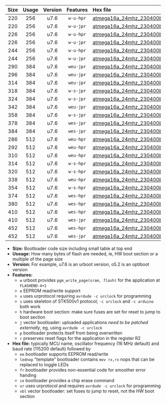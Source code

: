|Size|Usage|Version|Features|Hex file|
|:-:|:-:|:-:|:-:|:--|
|220|256|u7.6|`w-u-hpr`|[atmega16a_24mhz_230400bps_ur.hex](https://raw.githubusercontent.com/stefanrueger/urboot/main//atmega16a_24mhz_230400bps_ur.hex)|
|220|256|u7.6|`w-u-jpr`|[atmega16a_24mhz_230400bps_ur_vbl.hex](https://raw.githubusercontent.com/stefanrueger/urboot/main//atmega16a_24mhz_230400bps_ur_vbl.hex)|
|226|256|u7.6|`w-u-hpr`|[atmega16a_24mhz_230400bps_lednop_ur.hex](https://raw.githubusercontent.com/stefanrueger/urboot/main//atmega16a_24mhz_230400bps_lednop_ur.hex)|
|226|256|u7.6|`w-u-jpr`|[atmega16a_24mhz_230400bps_lednop_ur_vbl.hex](https://raw.githubusercontent.com/stefanrueger/urboot/main//atmega16a_24mhz_230400bps_lednop_ur_vbl.hex)|
|244|256|u7.6|`w-u-hpr`|[atmega16a_24mhz_230400bps_lednop_fr_ur.hex](https://raw.githubusercontent.com/stefanrueger/urboot/main//atmega16a_24mhz_230400bps_lednop_fr_ur.hex)|
|244|256|u7.6|`w-u-jpr`|[atmega16a_24mhz_230400bps_lednop_fr_ur_vbl.hex](https://raw.githubusercontent.com/stefanrueger/urboot/main//atmega16a_24mhz_230400bps_lednop_fr_ur_vbl.hex)|
|290|384|u7.6|`weu-jpr`|[atmega16a_24mhz_230400bps_ee_ur_vbl.hex](https://raw.githubusercontent.com/stefanrueger/urboot/main//atmega16a_24mhz_230400bps_ee_ur_vbl.hex)|
|296|384|u7.6|`weu-jpr`|[atmega16a_24mhz_230400bps_ee_lednop_ur_vbl.hex](https://raw.githubusercontent.com/stefanrueger/urboot/main//atmega16a_24mhz_230400bps_ee_lednop_ur_vbl.hex)|
|314|384|u7.6|`weu-jpr`|[atmega16a_24mhz_230400bps_ee_lednop_fr_ur_vbl.hex](https://raw.githubusercontent.com/stefanrueger/urboot/main//atmega16a_24mhz_230400bps_ee_lednop_fr_ur_vbl.hex)|
|318|384|u7.6|`w-s-jpr`|[atmega16a_24mhz_230400bps_vbl.hex](https://raw.githubusercontent.com/stefanrueger/urboot/main//atmega16a_24mhz_230400bps_vbl.hex)|
|324|384|u7.6|`w-s-jpr`|[atmega16a_24mhz_230400bps_lednop_vbl.hex](https://raw.githubusercontent.com/stefanrueger/urboot/main//atmega16a_24mhz_230400bps_lednop_vbl.hex)|
|342|384|u7.6|`weu-jpr`|[atmega16a_24mhz_230400bps_ee_lednop_fr_ce_ur_vbl.hex](https://raw.githubusercontent.com/stefanrueger/urboot/main//atmega16a_24mhz_230400bps_ee_lednop_fr_ce_ur_vbl.hex)|
|358|384|u7.6|`w-s-jpr`|[atmega16a_24mhz_230400bps_lednop_fr_vbl.hex](https://raw.githubusercontent.com/stefanrueger/urboot/main//atmega16a_24mhz_230400bps_lednop_fr_vbl.hex)|
|378|384|u7.6|`wes-jpr`|[atmega16a_24mhz_230400bps_ee_vbl.hex](https://raw.githubusercontent.com/stefanrueger/urboot/main//atmega16a_24mhz_230400bps_ee_vbl.hex)|
|384|384|u7.6|`wes-jpr`|[atmega16a_24mhz_230400bps_ee_lednop_vbl.hex](https://raw.githubusercontent.com/stefanrueger/urboot/main//atmega16a_24mhz_230400bps_ee_lednop_vbl.hex)|
|286|512|u7.6|`weu-hpr`|[atmega16a_24mhz_230400bps_ee_ur.hex](https://raw.githubusercontent.com/stefanrueger/urboot/main//atmega16a_24mhz_230400bps_ee_ur.hex)|
|292|512|u7.6|`weu-hpr`|[atmega16a_24mhz_230400bps_ee_lednop_ur.hex](https://raw.githubusercontent.com/stefanrueger/urboot/main//atmega16a_24mhz_230400bps_ee_lednop_ur.hex)|
|310|512|u7.6|`weu-hpr`|[atmega16a_24mhz_230400bps_ee_lednop_fr_ur.hex](https://raw.githubusercontent.com/stefanrueger/urboot/main//atmega16a_24mhz_230400bps_ee_lednop_fr_ur.hex)|
|314|512|u7.6|`w-s-hpr`|[atmega16a_24mhz_230400bps.hex](https://raw.githubusercontent.com/stefanrueger/urboot/main//atmega16a_24mhz_230400bps.hex)|
|320|512|u7.6|`w-s-hpr`|[atmega16a_24mhz_230400bps_lednop.hex](https://raw.githubusercontent.com/stefanrueger/urboot/main//atmega16a_24mhz_230400bps_lednop.hex)|
|338|512|u7.6|`weu-hpr`|[atmega16a_24mhz_230400bps_ee_lednop_fr_ce_ur.hex](https://raw.githubusercontent.com/stefanrueger/urboot/main//atmega16a_24mhz_230400bps_ee_lednop_fr_ce_ur.hex)|
|354|512|u7.6|`w-s-hpr`|[atmega16a_24mhz_230400bps_lednop_fr.hex](https://raw.githubusercontent.com/stefanrueger/urboot/main//atmega16a_24mhz_230400bps_lednop_fr.hex)|
|374|512|u7.6|`wes-hpr`|[atmega16a_24mhz_230400bps_ee.hex](https://raw.githubusercontent.com/stefanrueger/urboot/main//atmega16a_24mhz_230400bps_ee.hex)|
|380|512|u7.6|`wes-hpr`|[atmega16a_24mhz_230400bps_ee_lednop.hex](https://raw.githubusercontent.com/stefanrueger/urboot/main//atmega16a_24mhz_230400bps_ee_lednop.hex)|
|410|512|u7.6|`wes-hpr`|[atmega16a_24mhz_230400bps_ee_lednop_fr.hex](https://raw.githubusercontent.com/stefanrueger/urboot/main//atmega16a_24mhz_230400bps_ee_lednop_fr.hex)|
|410|512|u7.6|`wes-jpr`|[atmega16a_24mhz_230400bps_ee_lednop_fr_vbl.hex](https://raw.githubusercontent.com/stefanrueger/urboot/main//atmega16a_24mhz_230400bps_ee_lednop_fr_vbl.hex)|
|452|512|u7.6|`wes-hpr`|[atmega16a_24mhz_230400bps_ee_lednop_fr_ce.hex](https://raw.githubusercontent.com/stefanrueger/urboot/main//atmega16a_24mhz_230400bps_ee_lednop_fr_ce.hex)|
|452|512|u7.6|`wes-jpr`|[atmega16a_24mhz_230400bps_ee_lednop_fr_ce_vbl.hex](https://raw.githubusercontent.com/stefanrueger/urboot/main//atmega16a_24mhz_230400bps_ee_lednop_fr_ce_vbl.hex)|

- **Size:** Bootloader code size including small table at top end
- **Useage:** How many bytes of flash are needed, ie, HW boot section or a multiple of the page size
- **Version:** For example, u7.6 is an urboot version, o5.2 is an optiboot version
- **Features:**
  + `w` urboot provides `pgm_write_page(sram, flash)` for the application at `FLASHEND-4+1`
  + `e` EEPROM read/write support
  + `u` uses urprotocol requiring `avrdude -c urclock` for programming
  + `s` uses skeleton of STK500v1 protocol; `-c urclock` and `-c arduino` both work
  + `h` hardware boot section: make sure fuses are set for reset to jump to boot section
  + `j` vector bootloader: uploaded applications *need to be patched externally*, eg, using `avrdude -c urclock`
  + `p` bootloader protects itself from being overwritten
  + `r` preserves reset flags for the application in the register R2
- **Hex file:** typically MCU name, oscillator frequency (16 MHz default) and baud rate (115200 default) followed by
  + `ee` bootloader supports EEPROM read/write
  + `lednop` "template" bootloader contains `mov rx,rx` nops that can be replaced to toggle LEDs
  + `fr` bootloader provides non-essential code for smoother error handing
  + `ce` bootloader provides a chip erase command
  + `ur` uses urprotocol and requires `avrdude -c urclock` for programming
  + `vbl` vector bootloader: set fuses to jump to reset, not the HW boot section
